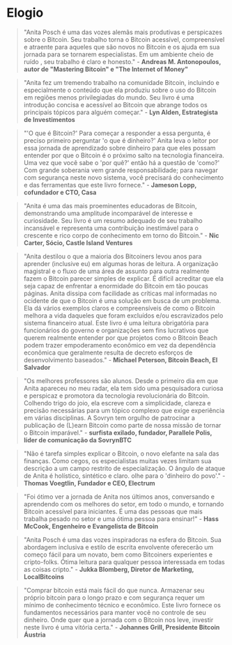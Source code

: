 # Elogio

> "Anita Posch é uma das vozes alemãs mais produtivas e perspicazes sobre o Bitcoin. Seu trabalho torna o Bitcoin acessível, compreensível e atraente para aqueles que são novos no Bitcoin e os ajuda em sua jornada para se tornarem especialistas. Em um ambiente cheio de ruído , seu trabalho é claro e honesto." - **Andreas M. Antonopoulos, autor de "Mastering Bitcoin" e "The Internet of Money"**

>"Anita fez um tremendo trabalho na comunidade Bitcoin, incluindo e especialmente o conteúdo que ela produziu sobre o uso do Bitcoin em regiões menos privilegiadas do mundo. Seu livro é uma introdução concisa e acessível ao Bitcoin que abrange todos os principais tópicos para alguém começar." - **Lyn Alden, Estrategista de Investimentos**

> "'O que é Bitcoin?' Para começar a responder a essa pergunta, é preciso primeiro perguntar 'o que é dinheiro?' Anita leva o leitor por essa jornada de aprendizado sobre dinheiro para que eles possam entender por que o Bitcoin é o próximo salto na tecnologia financeira. Uma vez que você sabe o 'por quê?' então há a questão de 'como?' Com grande soberania vem grande responsabilidade; para navegar com segurança neste novo sistema, você precisará do conhecimento e das ferramentas que este livro fornece." - **Jameson Lopp, cofundador e CTO, Casa**

> "Anita é uma das mais proeminentes educadoras de Bitcoin, demonstrando uma amplitude incomparável de interesse e curiosidade. Seu livro é um resumo adequado de seu trabalho incansável e representa uma contribuição inestimável para o crescente e rico corpo de conhecimento em torno do Bitcoin." - **Nic Carter, Sócio, Castle Island Ventures**

> "Anita destilou o que a maioria dos Bitcoiners levou anos para aprender (inclusive eu) em algumas horas de leitura. A organização magistral e o fluxo de uma área de assunto para outra realmente fazem o Bitcoin parecer simples de explicar. É difícil acreditar que ela seja capaz de enfrentar a enormidade do Bitcoin em tão poucas páginas. Anita dissipa com facilidade as críticas mal informadas no ocidente de que o Bitcoin é uma solução em busca de um problema. Ela dá vários exemplos claros e compreensíveis de como o Bitcoin melhora a vida daqueles que foram excluídos e/ou escravizados pelo sistema financeiro atual. Este livro é uma leitura obrigatória para funcionários do governo e organizações sem fins lucrativos que querem realmente entender por que projetos como o Bitcoin Beach podem trazer empoderamento econômico em vez da dependência econômica que geralmente resulta de decreto esforços de desenvolvimento baseados." - **Michael Peterson, Bitcoin Beach, El Salvador**

> "Os melhores professores são alunos. Desde o primeiro dia em que Anita apareceu no meu radar, ela tem sido uma pesquisadora curiosa e perspicaz e promotora da tecnologia revolucionária do Bitcoin. Colhendo trigo do joio, ela escreve com a simplicidade, clareza e precisão necessárias para um tópico complexo que exige experiência em várias disciplinas. A Sovryn tem orgulho de patrocinar a publicação de (L)earn Bitcoin como parte de nossa missão de tornar o Bitcoin imparável." - **surfista exilado, fundador, Parallele Polis, líder de comunicação da SovrynBTC**

> "Não é tarefa simples explicar o Bitcoin, o novo elefante na sala das finanças. Como cegos, os especialistas muitas vezes limitam sua descrição a um campo restrito de especialização. O ângulo de ataque de Anita é holístico, sintético e claro. olhe para o 'dinheiro do povo'." - **Thomas Voegtlin, Fundador e CEO, Electrum**

>"Foi ótimo ver a jornada de Anita nos últimos anos, conversando e aprendendo com os melhores do setor, em todo o mundo, e tornando Bitcoin acessível para iniciantes.
É uma das pessoas que mais trabalha pesado no setor e uma ótima pessoa para ensinar!" - **Hass McCook, Engenheiro e Evangelista de Bitcoin**

> "Anita Posch é uma das vozes inspiradoras na esfera do Bitcoin. Sua abordagem inclusiva e estilo de escrita envolvente oferecerão um começo fácil para um novato, bem como Bitcoiners experientes e cripto-folks. Ótima leitura para qualquer pessoa interessada em todas as coisas cripto." - **Jukka Blomberg, Diretor de Marketing, LocalBitcoins**

>"Comprar bitcoin está mais fácil do que nunca. Armazenar seu próprio bitcoin para o longo prazo e com segurança requer um mínimo de conhecimento técnico e econômico. Este livro fornece os fundamentos necessários para manter você no controle de seu dinheiro. Onde quer que a jornada com o Bitcoin nos leve, investir neste livro é uma vitória certa." - **Johannes Grill, Presidente Bitcoin Áustria**

